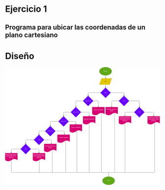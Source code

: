 # Ejercicio 1

## Programa para ubicar las coordenadas de un plano cartesiano 

# Diseño
![Diagrama de flujo](diagrama.png "diagrama de flujo")